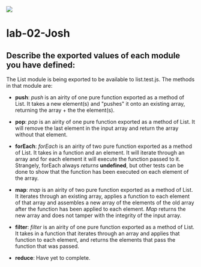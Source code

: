 <img src="https://travis-ci.com/jozue06/02-tools-and-context.svg?branch=lab-02-josh">

# lab-02-Josh


## Describe the exported values of each module you have defined:

The List module is being exported to be available to list.test.js. The methods in that module are:

* **push**:
_push_ is an airity of one pure function exported as a method of List. It takes a new element(s) and "pushes" it onto an existing array, returning the array + the the element(s).

* **pop**:
_pop_ is an airity of one pure function exported as a method of List. It will remove the last element in the input array and return the array without that element.

* **forEach**:
_forEach_ is an airity of two pure function exported as a method of List. It takes in a function and an element. It will iterate through an array and for each element it will execute the function passed to it. Strangely, forEach always _returns_ **undefined**, but other tests can be done to show that the function has been executed on each element of the array.

* **map**:
_map_ is an airity of two pure function exported as a method of List. It iterates through an existing array, applies a function
to each element of that array and assembles a new array of the elements of the old array after the function has been applied to each element. _Map_ returns the new array and does not tamper with the integrity of the input array.

* **filter**:
_filter_ is an airity of one pure function exported as a method of List. It takes in a function that iterates through an array and applies that function to each element, and returns the elements that pass the function that was passed.

* **reduce**:
Have yet to complete.
